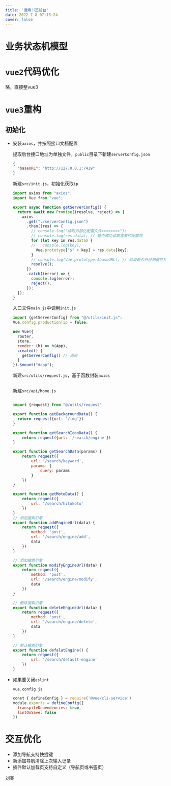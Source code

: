 ```yaml
---
title: '搜索书签前台'
date: 2022-7-8 07:15:24
cover: false
---
```


# 业务状态机模型

# `vue2`代码优化

略，直接整vue3

# `vue3`重构

## 初始化

- 安装`axios`，并按照接口文档配置

  提取后台接口地址为单独文件，`public`目录下新建`serverConfig.json`

  ```json
  {
    "baseURL": "http://127.0.0.1:7419"
  }
  ```

  新建`src/init.js`，初始化获取`ip`

  ```js
  import axios from "axios";
  import Vue from "vue";
  
  export async function getServerConfig() {
    return await new Promise((resolve, reject) => {
      axios
        .get("./serverConfig.json")
        .then((res) => {
          // console.log("读取外部化配置文件>>>>>>>>");
          // console.log(res.data); // 是否成功读取需要的配置项
          for (let key in res.data) {
          //   console.log(key);
            Vue.prototype["$" + key] = res.data[key];
          }
          // console.log(Vue.prototype.$baseURL); // 验证是否已经把属性挂载在了Vue的原型上
          resolve();
        })
        .catch((error) => {
          console.log(error);
          reject();
        });
    });
  }
  
  ```

  入口文件`main.js`中调用`init.js`

  ```js
  import {getServerConfig} from "@/utils/init.js";
  Vue.config.productionTip = false;
  
  new Vue({
    router,
    store,
    render: (h) => h(App),
    created() {
      getServerConfig() // 调用
    }
  }).$mount("#app");
  
  ```

  

  新建`src/utils/request.js`，基于函数封装`axios`

  ```js
  ```

  新建`src/api/home.js`

  ```js
  
  import {request} from "@/utils/request"
  
  export function getBackgroundData() {
    return request({url: '/img'})
  }
  
  export function getSearchIconData() {
      return request({url: '/search/engine'})
  }
  
  export function getSearchData(params) {
      return request({
          url: '/search/keyword',
          params: {
              query: params
          }
      })
  }
  
  export function getMotoData() {
      return request({
          url: '/search/hitokoto'
      })
  }
  // 添加搜索引擎
  export function addEngineUrl(data) {
      return request({
          method: 'post',
          url: '/search/engine/add',
          data
      })
  }
  
  // 添加搜索引擎
  export function modifyEngineUrl(data) {
      return request({
          method: 'post',
          url: '/search/engine/modify',
          data
      })
  }
  
  // 删除搜索引擎
  export function deleteEngineUrl(data) {
      return request({
          method: 'post',
          url: '/search/engine/delete',
          data
      })
  }
  
  // 默认搜索引擎
  export function defalutEngine() {
      return request({
          url: '/search/default-engine'
      })
  }
  
  ```

  

  

- 如果要关闭`eslint`

  `vue.config.js`

  ```js
  const { defineConfig } = require('@vue/cli-service')
  module.exports = defineConfig({
    transpileDependencies: true,
    lintOnSave: false
  })
  
  ```





# 交互优化

- 添加导航支持快捷键
- 新添加导航清除上次输入记录
- 插件默认加载页支持自定义（导航页或书签页）

刘春

